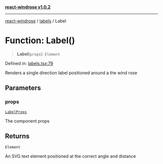 [**react-windrose v1.0.2**](../../README.md)

***

[react-windrose](../../README.md) / [labels](../README.md) / Label

# Function: Label()

> **Label**(`props`): `Element`

Defined in: [labels.tsx:79](https://github.com/JulesBlm/react-windrose/blob/110788d7f0f8c8a16b24f8b46b367a8a14282451/src/labels.tsx#L79)

Renders a single direction label positioned around a the wind rose

## Parameters

### props

[`LabelProps`](../interfaces/LabelProps.md)

The component props

## Returns

`Element`

An SVG text element positioned at the correct angle and distance
